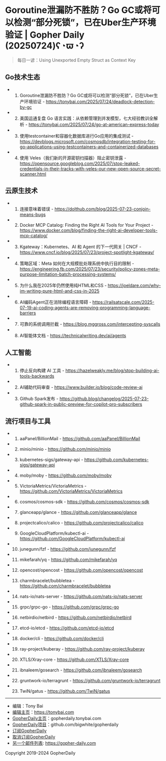 # Goroutine泄漏防不胜防？Go GC或将可以检测“部分死锁”，已在Uber生产环境验证 | Gopher Daily (20250724)ʕ◔ϖ◔ʔ

>每日一谚：Using Unexported Empty Struct as Context Key

## Go技术生态


- 1. Goroutine泄漏防不胜防？Go GC或将可以检测“部分死锁”，已在Uber生产环境验证 - https://tonybai.com/2025/07/24/deadlock-detection-by-gc

- 2. 美国运通复盘 Go 语言实践：从依赖管理到并发模型，七大经验教训全解析 - https://tonybai.com/2025/07/24/go-at-american-express-today

- 3. 使用testcontainer和容器化数据库进行Go应用的集成测试 - https://devblogs.microsoft.com/cosmosdb/integration-testing-for-go-applications-using-testcontainers-and-containerized-databases

- 4. 使用 Veles（我们新的开源密钥扫描器）阻止密钥泄露 - https://opensource.googleblog.com/2025/07/stop-leaked-credentials-in-their-tracks-with-veles-our-new-open-source-secret-scanner.html


## 云原生技术


- 1. 连接意味着错误 - https://dolthub.com/blog/2025-07-23-conjoin-means-bugs

- 2. Docker MCP Catalog: Finding the Right AI Tools for Your Project - https://www.docker.com/blog/finding-the-right-ai-developer-tools-mcp-catalog/

- 3. Kgateway：Kubernetes、AI 和 Agent 的下一代网关 | CNCF - https://www.cncf.io/blog/2025/07/23/project-spotlight-kgateway/

- 4. 策略区域：Meta 如何在大规模批处理系统中执行目的限制 - https://engineering.fb.com/2025/07/23/security/policy-zones-meta-purpose-limitation-batch-processing-systems/

- 5. 为什么我在2025年仍然使用纯HTML和CSS - https://joeldare.com/why-im-writing-pure-html-and-css-in-2025

- 6. AI编码Agent正在消除编程语言障碍 - https://railsatscale.com/2025-07-19-ai-coding-agents-are-removing-programming-language-barriers

- 7. 可靠的系统调用拦截 - https://blog.mggross.com/intercepting-syscalls

- 8. AI智能体文档 - https://technicalwriting.dev/ai/agents


## 人工智能


- 1. 停止反向构建 AI 工具 - https://hazelweakly.me/blog/stop-building-ai-tools-backwards

- 2. AI辅助代码审查 - https://www.builder.io/blog/code-review-ai

- 3. Github Spark发布 - https://github.blog/changelog/2025-07-23-github-spark-in-public-preview-for-copilot-pro-subscribers


## 流行项目与工具


- 1. aaPanel/BillionMail - https://github.com/aaPanel/BillionMail

- 2. minio/minio - https://github.com/minio/minio

- 3. kubernetes-sigs/gateway-api - https://github.com/kubernetes-sigs/gateway-api

- 4. moby/moby - https://github.com/moby/moby

- 5. VictoriaMetrics/VictoriaMetrics - https://github.com/VictoriaMetrics/VictoriaMetrics

- 6. cosmos/cosmos-sdk - https://github.com/cosmos/cosmos-sdk

- 7. glanceapp/glance - https://github.com/glanceapp/glance

- 8. projectcalico/calico - https://github.com/projectcalico/calico

- 9. GoogleCloudPlatform/kubectl-ai - https://github.com/GoogleCloudPlatform/kubectl-ai

- 10. junegunn/fzf - https://github.com/junegunn/fzf

- 11. mikefarah/yq - https://github.com/mikefarah/yq

- 12. opencost/opencost - https://github.com/opencost/opencost

- 13. charmbracelet/bubbletea - https://github.com/charmbracelet/bubbletea

- 14. nats-io/nats-server - https://github.com/nats-io/nats-server

- 15. grpc/grpc-go - https://github.com/grpc/grpc-go

- 16. netbirdio/netbird - https://github.com/netbirdio/netbird

- 17. etcd-io/etcd - https://github.com/etcd-io/etcd

- 18. docker/cli - https://github.com/docker/cli

- 19. ray-project/kuberay - https://github.com/ray-project/kuberay

- 20. XTLS/Xray-core - https://github.com/XTLS/Xray-core

- 21. ibnaleem/gosearch - https://github.com/ibnaleem/gosearch

- 22. gruntwork-io/terragrunt - https://github.com/gruntwork-io/terragrunt

- 23. TwiN/gatus - https://github.com/TwiN/gatus


----

- 编辑：Tony Bai
- [编辑主页](https://tonybai.com)：https://tonybai.com
- [GopherDaily主页](https://gopherdaily.tonybai.com)：gopherdaily.tonybai.com
- [GopherDaily项目](https://github.com/bigwhite/gopherdaily)：github.com/bigwhite/gopherdaily
- [订阅GopherDaily](https://gopherdaily.tonybai.com/subscribe)
- [取消订阅GopherDaily](https://gopherdaily.tonybai.com/unsubscribe)
- [另一个邮件列表](https://gopher-daily.com): https://gopher-daily.com

Copyright 2019-2024 GopherDaily
